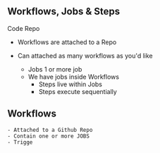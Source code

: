 ## Workflows, Jobs & Steps
Code Repo
- Workflows are attached to a Repo
- Can attached as many workflows as you'd like

    - Jobs 1 or more job
    - We have jobs inside Workflows
        - Steps live within Jobs
        - Steps execute sequentially


## Workflows
    - Attached to a Github Repo
    - Contain one or more JOBS
    - Trigge